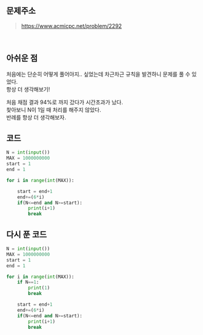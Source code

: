 ## 문제주소

> https://www.acmicpc.net/problem/2292

</br>

## 아쉬운 점

처음에는 단순히 어떻게 풀어야지.. 싶었는데 차근차근 규칙을 발견하니 문제를 풀 수 있었다.  
항상 더 생각해보기!

처음 채점 결과 94%로 까지 갔다가 시간초과가 났다.  
찾아보니 N이 1일 때 처리를 해주지 않았다.  
반례를 항상 더 생각해보자.

## 코드

```py
N = int(input())
MAX = 1000000000
start = 1
end = 1

for i in range(int(MAX)):

    start = end+1
    end+=(6*i)
    if(N<=end and N>=start):
        print(i+1)
        break
```

## 다시 푼 코드

```py
N = int(input())
MAX = 1000000000
start = 1
end = 1

for i in range(int(MAX)):
    if N==1:
        print(1)
        break

    start = end+1
    end+=(6*i)
    if(N<=end and N>=start):
        print(i+1)
        break
```

